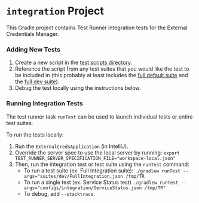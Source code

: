 # `integration` Project

This Gradle project contains Test Runner integration tests for the External Credentials Manager. 
    

### Adding New Tests

1. Create a new script in the [test scripts directory](src/main/java/scripts/testscripts). 
2. Reference the script from any test suites that you would like the test to be included in (this probably at least includes the [full default suite](src/main/resources/suites/FullIntegration.json) and the [full dev suite](src/main/resources/suites/dev/FullIntegration.json)).
3. Debug the test locally using the instructions below. 


### Running Integration Tests

The test runner task `runTest` can be used to launch individual tests or entire test suites. 

To run the tests locally:

1. Run the `ExternalCredsApplication` (in IntelliJ).
2. Override the server spec to use the local server by running: `export TEST_RUNNER_SERVER_SPECIFICATION_FILE="workspace-local.json"`
3. Then, run the integration test or test suite using the `runTest` command:
   - To run a test suite (ex. Full Integration suite):
     `./gradlew runTest --args="suites/dev/FullIntegration.json /tmp/TR`
   - To run a single test (ex. Service Status test)
     `./gradlew runTest --args="configs/integration/ServiceStatus.json /tmp/TR"`
   - To debug, add `--stacktrace`.
